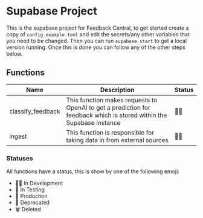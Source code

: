 # Supabase Project

This is the supabase project for Feedback Central, to get started create a copy
of `config.example.toml` and edit the secrets/any other variables that you need
to be changed. Then you can run `supabase start` to get a local version running.
Once this is done you can follow any of the other steps below.

## Functions

| Name              | Description                                                                                                          | Status |
| ----------------- | -------------------------------------------------------------------------------------------------------------------- | ------ |
| classify_feedback | This function makes requests to OpenAI to get a prediction for feedback which is stored within the Supabase instance | 👷🏼     |
| ingest            | This function is responsible for taking data in from external sources                                                | 👷🏼     |

### Statuses

All functions have a status, this is show by one of the following emoji:

- 👷🏼 In Development
- 🧪 In Testing
- 🚀 Production
- 🚧 Deprecated
- 🗑️ Deleted
